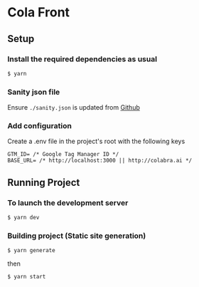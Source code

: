 # Cola Front

## Setup

### Install the required dependencies as usual

``` bash
$ yarn
```

### Sanity json file
Ensure `./sanity.json` is updated from [Github](https://github.com/ColabraHQ/colabra-cms)

### Add configuration
Create a .env file in the project's root with the following keys

``` env
GTM_ID= /* Google Tag Manager ID */
BASE_URL= /* http://localhost:3000 || http://colabra.ai */
```


## Running Project
### To launch the development server

``` bash
$ yarn dev
```

### Building project (Static site generation)

```
$ yarn generate
```

then

```
$ yarn start
```

